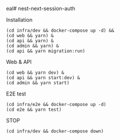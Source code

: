 eal# nest-next-session-auth

Installation

```
(cd infra/dev && docker-compose up -d) &&
(cd web && yarn) &
(cd api && yarn) &
(cd admin && yarn) &
(cd api && yarn migration:run)
```

Web & API

```
(cd web && yarn dev) &
(cd api && yarn start:dev) &
(cd admin && yarn start)
```

E2E test

```
(cd infra/e2e && docker-compose up -d)
(cd e2e && yarn test)
```

STOP

```
(cd infra/dev && docker-compose down)
```

